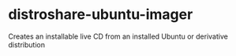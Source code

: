 distroshare-ubuntu-imager
=========================

Creates an installable live CD from an installed Ubuntu or derivative distribution
